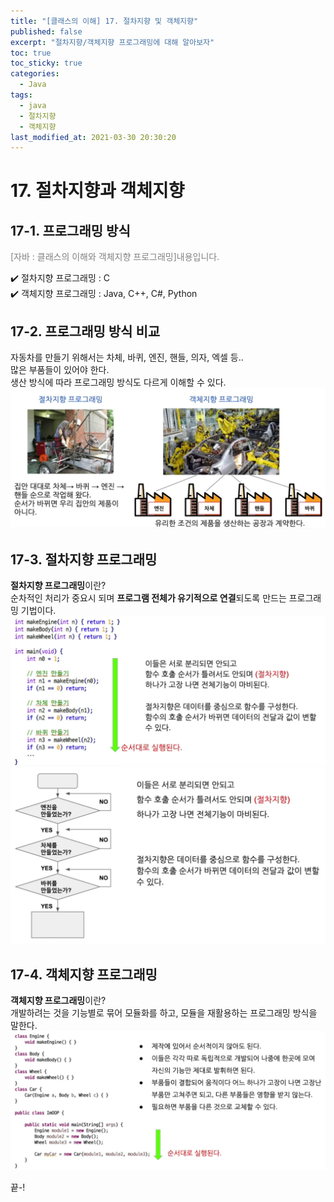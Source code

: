 ```yaml
---
title: "[클래스의 이해] 17. 절차지향 및 객체지향"
published: false
excerpt: "절차지향/객체지향 프로그래밍에 대해 알아보자"
toc: true
toc_sticky: true
categories:
  - Java
tags:
  - java
  - 절차지향
  - 객체지향
last_modified_at: 2021-03-30 20:30:20
---
```


# 17. 절차지향과 객체지향

## 17-1. 프로그래밍 방식
<span style="color:grey">[자바 : 클래스의 이해와 객체지향 프로그래밍]내용입니다.</span>
  
✔️ 절차지향 프로그래밍 : C  
✔️ 객체지향 프로그래밍 : Java, C++, C#, Python  

## 17-2. 프로그래밍 방식 비교
자동차를 만들기 위해서는 차체, 바퀴, 엔진, 핸들, 의자, 엑셀 등..  
많은 부품들이 있어야 한다.  
생산 방식에 따라 프로그래밍 방식도 다르게 이해할 수 있다.  
![이미지](/assets/images/Java_클래스의_이해/17강/programming1.png)


## 17-3. 절차지향 프로그래밍

**절차지향 프로그래밍**이란?  
순차적인 처리가 중요시 되며 **프로그램 전체가 유기적으로 연결**되도록 만드는 프로그래밍 기법이다.  
![이미지](/assets/images/Java_클래스의_이해/17강/programming2.png)  
![이미지](/assets/images/Java_클래스의_이해/17강/programming3.png)  

## 17-4. 객체지향 프로그래밍
**객체지향 프로그래밍**이란?  
개발하려는 것을 기능별로 묶어 모듈화를 하고, 모듈을 재활용하는 프로그래밍 방식을 말한다.  
![이미지](/assets/images/Java_클래스의_이해/17강/programming4.png)  
  
끝-!